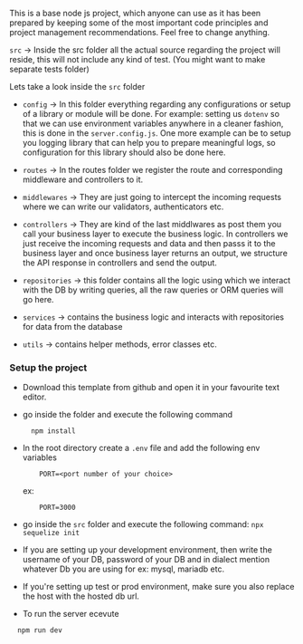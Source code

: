This is a base node js project, which anyone can use as it has been prepared by keeping some of the most important code principles and project management recommendations. Feel free to change anything.

`src` -> Inside the src folder all the actual source regarding the project will reside, this will not include any kind of test. (You might want to make separate tests folder)

Lets take a look inside the `src` folder

- `config` -> In this folder everything regarding any configurations or setup of a library or module will be done. For example: setting us `dotenv` so that we can use environment variables anywhere in a cleaner fashion, this is done in the `server.config.js`. One more example can be to setup you logging library that can help you to prepare meaningful logs, so configuration for this library should also be done here.

- `routes` -> In the routes folder we register the route and corresponding middleware and controllers to it.

- `middlewares` -> They are just going to intercept the incoming requests where we can write our validators, authenticators etc.

- `controllers` -> They are kind of the last middlwares as post them you call your business layer to execute the business logic. In controllers we just receive the incoming requests and data and then passs it to the business layer and once business layer returns an output, we structure the API response in controllers and send the output.

- `repositories` -> this folder contains all the logic using which we interact with the DB by writing queries, all the raw queries or ORM queries will go here.

- `services` -> contains the business logic and interacts with repositories for data from the database

- `utils` -> contains helper methods, error classes etc.

### Setup the project

- Download this template from github and open it in your favourite text editor.

- go inside the folder and execute the following command
  ```
    npm install
  ```

- In the root directory create a `.env` file and add the following env variables
    ```
        PORT=<port number of your choice>
    ```

    ex: 
    ```
        PORT=3000
    ```
- go inside the `src` folder and execute the following command:
      ```
        npx sequelize init
      ```
- If you are setting up your development environment, then write the username of your DB, password of your DB and in dialect mention whatever Db you are using for ex: mysql, mariadb etc.

- If you're setting up test or prod environment, make sure you also replace the host with the hosted db url.

- To run the server ecevute
```
  npm run dev
```
